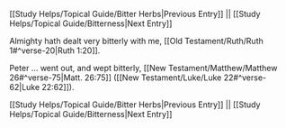 [[Study Helps/Topical Guide/Bitter Herbs|Previous Entry]]  ||  [[Study Helps/Topical Guide/Bitterness|Next Entry]]

 Almighty hath dealt very bitterly with me, [[Old Testament/Ruth/Ruth 1#^verse-20|Ruth 1:20]].

 Peter ... went out, and wept bitterly, [[New Testament/Matthew/Matthew 26#^verse-75|Matt. 26:75]] ([[New Testament/Luke/Luke 22#^verse-62|Luke 22:62]]).

[[Study Helps/Topical Guide/Bitter Herbs|Previous Entry]]  ||  [[Study Helps/Topical Guide/Bitterness|Next Entry]]